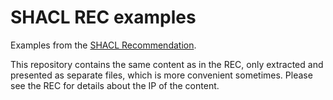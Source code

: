 # SHACL REC examples

Examples from the [SHACL Recommendation](https://w3.org/TR/shacl/).

This repository contains the same content as in the REC, only extracted and
presented as separate files, which is more convenient sometimes.  Please see the
REC for details about the IP of the content.
